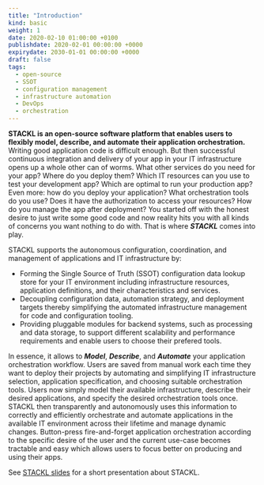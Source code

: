 ```yaml
---
title: "Introduction"
kind: basic
weight: 1
date: 2020-02-10 01:00:00 +0100
publishdate: 2020-02-01 00:00:00 +0000
expirydate: 2030-01-01 00:00:00 +0000
draft: false
tags:
  - open-source
  - SSOT
  - configuration management
  - infrastructure automation
  - DevOps
  - orchestration
---
```


**STACKL is an open-source software platform that enables users to flexibly model, describe, and automate their application orchestration.**
Writing good application code is difficult enough.
But then successful continuous integration and delivery of your app in your IT infrastructure opens up a whole other can of worms.
What other services do you need for your app? Where do you deploy them? Which IT resources can you use to test your development app? Which are optimal to run your production app?
Even more: how do you deploy your application? What orchestration tools do you use? Does it have the authorization to access your resources? How do you manage the app after deployment?
You started off with the honest desire to just write some good code and now reality hits you with all kinds of concerns you want nothing to do with. That is where ***STACKL*** comes into play.

STACKL supports the autonomous configuration, coordination, and management of applications and IT infrastructure by:

* Forming the Single Source of Truth (SSOT) configuration data lookup store for your IT environment including infrastructure resources, application definitions, and their characteristics and services.
* Decoupling configuration data, automation strategy, and deployment targets thereby simplifying the automated infrastructure management for code and configuration tooling.
* Providing pluggable modules for backend systems, such as processing and data storage, to support different scalability and performance requirements and enable users to choose their prefered tools.

In essence, it allows to ***Model***, ***Describe***, and ***Automate*** your application orchestration workflow.
Users are saved from  manual work each time they want to deploy their projects by automating and simplifying IT infrastructure selection, application specification, and choosing suitable orchestration tools. Users now simply model their available infrastructure, describe their desired applications, and specify the desired orchestration tools once.
STACKL then transparently and autonomously uses this information to correctly and efficiently orchestrate and automate applications in the available IT environment across their lifetime and manage dynamic changes.
Button-press fire-and-forget application orchestration according to the specific desire of the user and the current use-case becomes tractable and easy which allows users to focus better on producing and using their apps.

See [STACKL slides](https://drive.google.com/open?id=10ZmqGU3pOc6EJyZpED4fMgav5pD01RztLkfSn3Jl9EA) for a short presentation about STACKL.